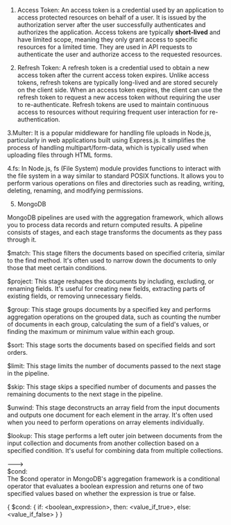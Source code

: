 1. Access Token:
An access token is a credential used by an application to access protected resources on behalf of a user.
It is issued by the authorization server after the user successfully authenticates and authorizes the application.
Access tokens are typically <b>short-lived</b> and have limited scope, meaning they only grant access to specific resources for a limited time.
They are used in API requests to authenticate the user and authorize access to the requested resources.


2. Refresh Token:
A refresh token is a credential used to obtain a new access token after the current access token expires.
Unlike access tokens, refresh tokens are typically long-lived and are stored securely on the client side.
When an access token expires, the client can use the refresh token to request a new access token without requiring the user to re-authenticate.
Refresh tokens are used to maintain continuous access to resources without requiring frequent user interaction for re-authentication.


3.Multer:
It is a popular middleware for handling file uploads in Node.js, particularly in web applications built using Express.js. It simplifies the process of handling multipart/form-data, which is typically used when uploading files through HTML forms.


4.fs: 
In Node.js, fs (File System) module provides functions to interact with the file system in a way similar to standard POSIX functions. It allows you to perform various operations on files and directories such as reading, writing, deleting, renaming, and modifying permissions.


5. MongoDB

MongoDB pipelines are used with the aggregation framework, which allows you to process data records and return computed results. A pipeline consists of stages, and each stage transforms the documents as they pass through it.

$match: This stage filters the documents based on specified criteria, similar to the find method. It's often used to narrow down the documents to only those that meet certain conditions.

$project: This stage reshapes the documents by including, excluding, or renaming fields. It's useful for creating new fields, extracting parts of existing fields, or removing unnecessary fields.

$group: This stage groups documents by a specified key and performs aggregation operations on the grouped data, such as counting the number of documents in each group, calculating the sum of a field's values, or finding the maximum or minimum value within each group.

$sort: This stage sorts the documents based on specified fields and sort orders.

$limit: This stage limits the number of documents passed to the next stage in the pipeline.

$skip: This stage skips a specified number of documents and passes the remaining documents to the next stage in the pipeline.

$unwind: This stage deconstructs an array field from the input documents and outputs one document for each element in the array. It's often used when you need to perform operations on array elements individually.

$lookup: This stage performs a left outer join between documents from the input collection and documents from another collection based on a specified condition. It's useful for combining data from multiple collections.

--->  
$cond:  
The $cond operator in MongoDB's aggregation framework is a conditional operator that evaluates a boolean expression and returns one of two specified values based on whether the expression is true or false.

{
  $cond: {
    if: <boolean_expression>,
    then: <value_if_true>,
    else: <value_if_false>
  }
}

